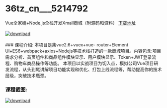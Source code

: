 # 36tz_cn___5214792
Vue全家桶+Node.js全栈开发Xmall商城（附源码和资料）
[下载地址](http://www.36tz.cn/article/5214792 "下载地址")
<br/></br>[![download](http://36tz.cn/muke_img/2020_08_1-25-300x166.png "下载地址")](http://www.36tz.cn/article/5214792 "下载地址")
<br/></br>### 课程介绍:
本项目是集vue2.6+vuex+vue- router+Element Ul+ES6+webpack+axios+Nodejs等技术栈打造的一款商城项目。内容包含:项目需求分析、首页组件和商品组件模块显示、用户模块显示、Token+JWT登录流程、购物车商品操作等功能。
本项目以实战项目为切入点，模拟公司Vue项目研发流程，从头到尾讲解项目功能实现和优化、打包上线流程等，帮助提高你的技术层级，突破技术瓶颈。

### 课程截图:
[![download](http://36tz.cn/muke_img/2020_08_2-25.png "下载地址")](http://www.36tz.cn/article/5214792 "下载地址")
